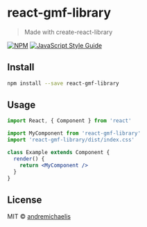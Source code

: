 # react-gmf-library

> Made with create-react-library

[![NPM](https://img.shields.io/npm/v/react-gmf-library.svg)](https://www.npmjs.com/package/react-gmf-library) [![JavaScript Style Guide](https://img.shields.io/badge/code_style-standard-brightgreen.svg)](https://standardjs.com)

## Install

```bash
npm install --save react-gmf-library
```

## Usage

```jsx
import React, { Component } from 'react'

import MyComponent from 'react-gmf-library'
import 'react-gmf-library/dist/index.css'

class Example extends Component {
  render() {
    return <MyComponent />
  }
}
```

## License

MIT © [andremichaelis](https://github.com/andremichaelis)
